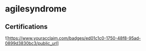 # agilesyndrome


## Certifications
![https://www.youracclaim.com/badges/ed01c1c0-1750-48f8-95ad-0899d3830bc3/public_url]
